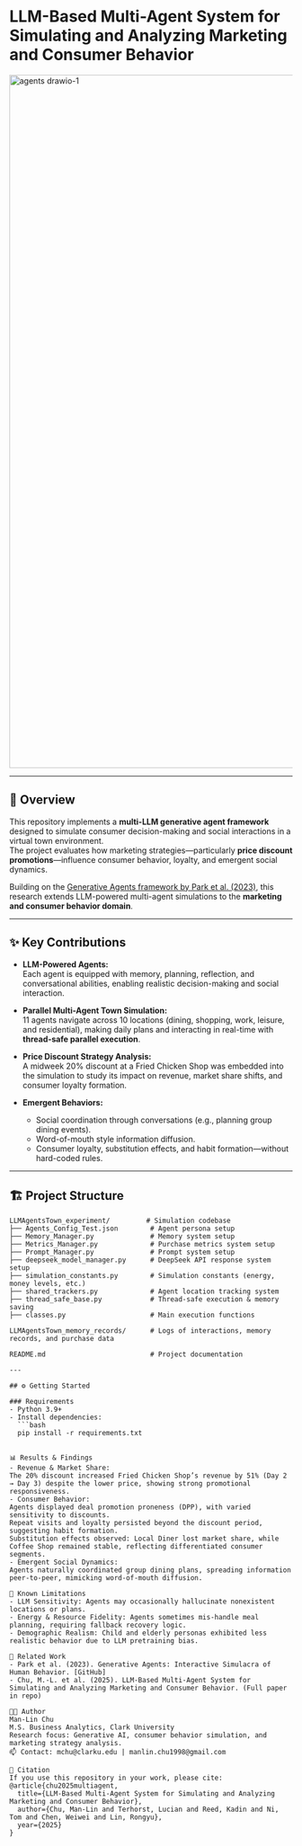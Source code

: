 # LLM-Based Multi-Agent System for Simulating and Analyzing Marketing and Consumer Behavior
<img width="2275" height="1234" alt="agents drawio-1" src="https://github.com/user-attachments/assets/9786d838-7e82-4c94-9707-b84a86e62995" />

---

## 📖 Overview  
This repository implements a **multi-LLM generative agent framework** designed to simulate consumer decision-making and social interactions in a virtual town environment.  
The project evaluates how marketing strategies—particularly **price discount promotions**—influence consumer behavior, loyalty, and emergent social dynamics.  

Building on the [Generative Agents framework by Park et al. (2023)](https://github.com/joonspk-research/generative_agents), this research extends LLM-powered multi-agent simulations to the **marketing and consumer behavior domain**.  

---

## ✨ Key Contributions  
- **LLM-Powered Agents:**  
  Each agent is equipped with memory, planning, reflection, and conversational abilities, enabling realistic decision-making and social interaction.  

- **Parallel Multi-Agent Town Simulation:**  
  11 agents navigate across 10 locations (dining, shopping, work, leisure, and residential), making daily plans and interacting in real-time with **thread-safe parallel execution**.  

- **Price Discount Strategy Analysis:**  
  A midweek 20% discount at a Fried Chicken Shop was embedded into the simulation to study its impact on revenue, market share shifts, and consumer loyalty formation.  

- **Emergent Behaviors:**  
  - Social coordination through conversations (e.g., planning group dining events).  
  - Word-of-mouth style information diffusion.  
  - Consumer loyalty, substitution effects, and habit formation—without hard-coded rules.  

--- 
## 🏗️ Project Structure  
```text
LLMAgentsTown_experiment/         # Simulation codebase
├── Agents_Config_Test.json        # Agent persona setup
├── Memory_Manager.py              # Memory system setup
├── Metrics_Manager.py             # Purchase metrics system setup
├── Prompt_Manager.py              # Prompt system setup
├── deepseek_model_manager.py      # DeepSeek API response system setup
├── simulation_constants.py        # Simulation constants (energy, money levels, etc.)
├── shared_trackers.py             # Agent location tracking system
├── thread_safe_base.py            # Thread-safe execution & memory saving
├── classes.py                     # Main execution functions

LLMAgentsTown_memory_records/      # Logs of interactions, memory records, and purchase data

README.md                          # Project documentation

---

## ⚙️ Getting Started  

### Requirements  
- Python 3.9+  
- Install dependencies:  
  ```bash
  pip install -r requirements.txt


📊 Results & Findings
- Revenue & Market Share:
The 20% discount increased Fried Chicken Shop’s revenue by 51% (Day 2 → Day 3) despite the lower price, showing strong promotional responsiveness.
- Consumer Behavior:
Agents displayed deal promotion proneness (DPP), with varied sensitivity to discounts.
Repeat visits and loyalty persisted beyond the discount period, suggesting habit formation.
Substitution effects observed: Local Diner lost market share, while Coffee Shop remained stable, reflecting differentiated consumer segments.
- Emergent Social Dynamics:
Agents naturally coordinated group dining plans, spreading information peer-to-peer, mimicking word-of-mouth diffusion.

📌 Known Limitations
- LLM Sensitivity: Agents may occasionally hallucinate nonexistent locations or plans.
- Energy & Resource Fidelity: Agents sometimes mis-handle meal planning, requiring fallback recovery logic.
- Demographic Realism: Child and elderly personas exhibited less realistic behavior due to LLM pretraining bias.

📂 Related Work
- Park et al. (2023). Generative Agents: Interactive Simulacra of Human Behavior. [GitHub]
- Chu, M.-L. et al. (2025). LLM-Based Multi-Agent System for Simulating and Analyzing Marketing and Consumer Behavior. (Full paper in repo)

👩‍💻 Author
Man-Lin Chu
M.S. Business Analytics, Clark University
Research focus: Generative AI, consumer behavior simulation, and marketing strategy analysis.
📫 Contact: mchu@clarku.edu | manlin.chu1998@gmail.com

📜 Citation
If you use this repository in your work, please cite:
@article{chu2025multiagent,
  title={LLM-Based Multi-Agent System for Simulating and Analyzing Marketing and Consumer Behavior},
  author={Chu, Man-Lin and Terhorst, Lucian and Reed, Kadin and Ni, Tom and Chen, Weiwei and Lin, Rongyu},
  year={2025}
}
